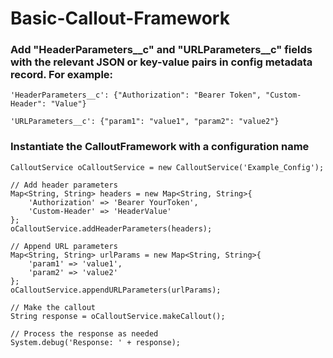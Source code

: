 # Basic-Callout-Framework

### Add "HeaderParameters__c" and "URLParameters__c" fields with the relevant JSON or key-value pairs in config metadata record. For example:

```
'HeaderParameters__c': {"Authorization": "Bearer Token", "Custom-Header": "Value"}

'URLParameters__c': {"param1": "value1", "param2": "value2"}
```


### Instantiate the CalloutFramework with a configuration name
```
CalloutService oCalloutService = new CalloutService('Example_Config');

// Add header parameters
Map<String, String> headers = new Map<String, String>{
    'Authorization' => 'Bearer YourToken',
    'Custom-Header' => 'HeaderValue'
};
oCalloutService.addHeaderParameters(headers);

// Append URL parameters
Map<String, String> urlParams = new Map<String, String>{
    'param1' => 'value1',
    'param2' => 'value2'
};
oCalloutService.appendURLParameters(urlParams);

// Make the callout
String response = oCalloutService.makeCallout();

// Process the response as needed
System.debug('Response: ' + response);
```
